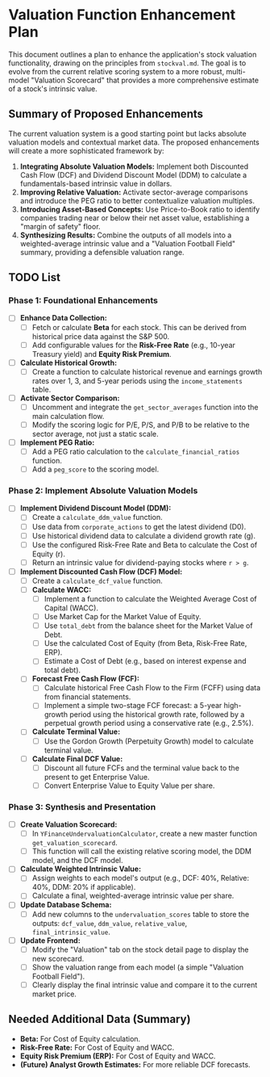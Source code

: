# Valuation Function Enhancement Plan

This document outlines a plan to enhance the application's stock valuation functionality, drawing on the principles from `stockval.md`. The goal is to evolve from the current relative scoring system to a more robust, multi-model "Valuation Scorecard" that provides a more comprehensive estimate of a stock's intrinsic value.

## Summary of Proposed Enhancements

The current valuation system is a good starting point but lacks absolute valuation models and contextual market data. The proposed enhancements will create a more sophisticated framework by:

1.  **Integrating Absolute Valuation Models:** Implement both Discounted Cash Flow (DCF) and Dividend Discount Model (DDM) to calculate a fundamentals-based intrinsic value in dollars.
2.  **Improving Relative Valuation:** Activate sector-average comparisons and introduce the PEG ratio to better contextualize valuation multiples.
3.  **Introducing Asset-Based Concepts:** Use Price-to-Book ratio to identify companies trading near or below their net asset value, establishing a "margin of safety" floor.
4.  **Synthesizing Results:** Combine the outputs of all models into a weighted-average intrinsic value and a "Valuation Football Field" summary, providing a defensible valuation range.

## TODO List

### Phase 1: Foundational Enhancements

-   [ ] **Enhance Data Collection:**
    -   [ ] Fetch or calculate **Beta** for each stock. This can be derived from historical price data against the S&P 500.
    -   [ ] Add configurable values for the **Risk-Free Rate** (e.g., 10-year Treasury yield) and **Equity Risk Premium**.
-   [ ] **Calculate Historical Growth:**
    -   [ ] Create a function to calculate historical revenue and earnings growth rates over 1, 3, and 5-year periods using the `income_statements` table.
-   [ ] **Activate Sector Comparison:**
    -   [ ] Uncomment and integrate the `get_sector_averages` function into the main calculation flow.
    -   [ ] Modify the scoring logic for P/E, P/S, and P/B to be relative to the sector average, not just a static scale.
-   [ ] **Implement PEG Ratio:**
    -   [ ] Add a PEG ratio calculation to the `calculate_financial_ratios` function.
    -   [ ] Add a `peg_score` to the scoring model.

### Phase 2: Implement Absolute Valuation Models

-   [ ] **Implement Dividend Discount Model (DDM):**
    -   [ ] Create a `calculate_ddm_value` function.
    -   [ ] Use data from `corporate_actions` to get the latest dividend (D0).
    -   [ ] Use historical dividend data to calculate a dividend growth rate (g).
    -   [ ] Use the configured Risk-Free Rate and Beta to calculate the Cost of Equity (r).
    -   [ ] Return an intrinsic value for dividend-paying stocks where `r > g`.
-   [ ] **Implement Discounted Cash Flow (DCF) Model:**
    -   [ ] Create a `calculate_dcf_value` function.
    -   [ ] **Calculate WACC:**
        -   [ ] Implement a function to calculate the Weighted Average Cost of Capital (WACC).
        -   [ ] Use Market Cap for the Market Value of Equity.
        -   [ ] Use `total_debt` from the balance sheet for the Market Value of Debt.
        -   [ ] Use the calculated Cost of Equity (from Beta, Risk-Free Rate, ERP).
        -   [ ] Estimate a Cost of Debt (e.g., based on interest expense and total debt).
    -   [ ] **Forecast Free Cash Flow (FCF):**
        -   [ ] Calculate historical Free Cash Flow to the Firm (FCFF) using data from financial statements.
        -   [ ] Implement a simple two-stage FCF forecast: a 5-year high-growth period using the historical growth rate, followed by a perpetual growth period using a conservative rate (e.g., 2.5%).
    -   [ ] **Calculate Terminal Value:**
        -   [ ] Use the Gordon Growth (Perpetuity Growth) model to calculate terminal value.
    -   [ ] **Calculate Final DCF Value:**
        -   [ ] Discount all future FCFs and the terminal value back to the present to get Enterprise Value.
        -   [ ] Convert Enterprise Value to Equity Value per share.

### Phase 3: Synthesis and Presentation

-   [ ] **Create Valuation Scorecard:**
    -   [ ] In `YFinanceUndervaluationCalculator`, create a new master function `get_valuation_scorecard`.
    -   [ ] This function will call the existing relative scoring model, the DDM model, and the DCF model.
-   [ ] **Calculate Weighted Intrinsic Value:**
    -   [ ] Assign weights to each model's output (e.g., DCF: 40%, Relative: 40%, DDM: 20% if applicable).
    -   [ ] Calculate a final, weighted-average intrinsic value per share.
-   [ ] **Update Database Schema:**
    -   [ ] Add new columns to the `undervaluation_scores` table to store the outputs: `dcf_value`, `ddm_value`, `relative_value`, `final_intrinsic_value`.
-   [ ] **Update Frontend:**
    -   [ ] Modify the "Valuation" tab on the stock detail page to display the new scorecard.
    -   [ ] Show the valuation range from each model (a simple "Valuation Football Field").
    -   [ ] Clearly display the final intrinsic value and compare it to the current market price.

## Needed Additional Data (Summary)

-   **Beta:** For Cost of Equity calculation.
-   **Risk-Free Rate:** For Cost of Equity and WACC.
-   **Equity Risk Premium (ERP):** For Cost of Equity and WACC.
-   **(Future) Analyst Growth Estimates:** For more reliable DCF forecasts.
